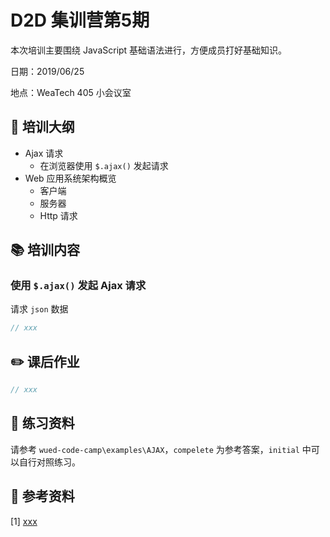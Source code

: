 # D2D 集训营第5期

本次培训主要围绕 JavaScript 基础语法进行，方便成员打好基础知识。

日期：2019/06/25

地点：WeaTech 405 小会议室

## 🥇 培训大纲

- Ajax 请求
  - 在浏览器使用 `$.ajax()` 发起请求
- Web 应用系统架构概览
  - 客户端
  - 服务器
  - Http 请求

## 📚 培训内容

### 使用 `$.ajax()` 发起 Ajax 请求

请求 `json` 数据

```js
// xxx
```

### 

## ✏️ 课后作业

```js
// xxx
```

## 💯 练习资料

请参考 `wued-code-camp\examples\AJAX`，`compelete` 为参考答案，`initial` 中可以自行对照练习。

## 📑 参考资料

[1] [xxx](xxx)
